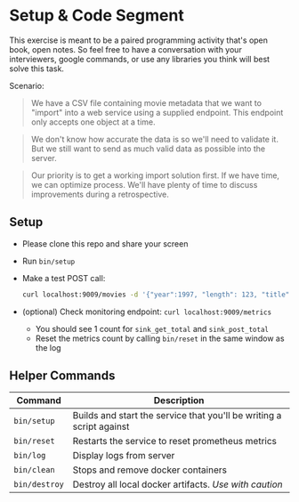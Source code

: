 # Setup & Code Segment

This exercise is meant to be a paired programming activity
that's open book, open notes. So feel free to have a conversation with your interviewers, google commands, or use any libraries you think will best solve this task.

Scenario:
> We have a CSV file containing movie metadata that we want to "import" into a web service using a supplied endpoint. This endpoint only accepts one object at a time.

> We don't know how accurate the data is so we'll need to validate it. But we still want to send as much valid data as possible into the server.

> Our priority is to get a working import solution first. If we have time, we can optimize process. We'll have plenty of time to discuss improvements during a retrospective.

## Setup

- Please clone this repo and share your screen
- Run `bin/setup`
- Make a test POST call:

  ```bash
  curl localhost:9009/movies -d '{"year":1997, "length": 123, "title": "Face Off", "subject": "action", "actor": "Cage, Nicholas", "actress": "Allen, Joan", "director": "Woo, John", "popularity": 82, "awards": "No", "image": "NicholasCage.png"}'
  ```

- (optional) Check monitoring endpoint: `curl localhost:9009/metrics`
  - You should see 1 count for `sink_get_total` and `sink_post_total`
  - Reset the metrics count by calling `bin/reset` in the same window as the log

## Helper Commands

| Command | Description |
| --- | --- |
| `bin/setup` | Builds and start the service that you'll be writing a script against |
| `bin/reset` | Restarts the service to reset prometheus metrics |
| `bin/log` | Display logs from server |
| `bin/clean` | Stops and remove docker containers |
| `bin/destroy` | Destroy all local docker artifacts. *Use with caution* |
